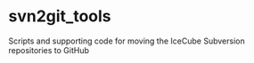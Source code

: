 # svn2git_tools
Scripts and supporting code for moving the IceCube Subversion repositories to GitHub
